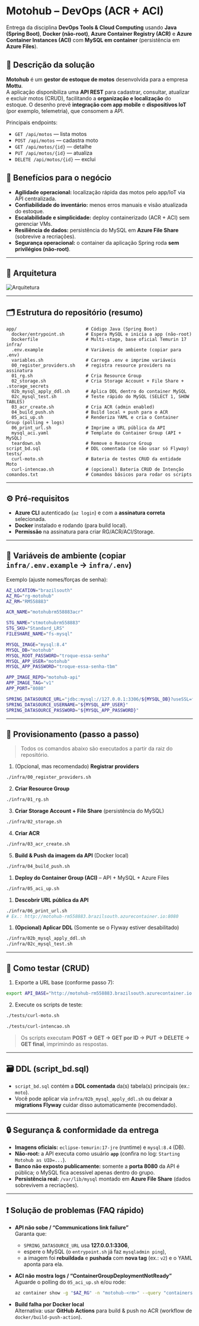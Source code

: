 # Motohub – DevOps (ACR + ACI)

Entrega da disciplina **DevOps Tools & Cloud Computing** usando **Java (Spring Boot)**, **Docker (não-root)**, **Azure Container Registry (ACR)** e **Azure Container Instances (ACI)** com **MySQL em container** (persistência em **Azure Files**).

## 📌 Descrição da solução
**Motohub** é um **gestor de estoque de motos** desenvolvida para a empresa **Mottu**.  
A aplicação disponibiliza uma **API REST** para cadastrar, consultar, atualizar e excluir motos (CRUD), facilitando a **organização e localização** do estoque. O desenho prevê **integração com app mobile** e **dispositivos IoT** (por exemplo, telemetria), que consomem a API.

Principais endpoints:
- `GET /api/motos` — lista motos
- `POST /api/motos` — cadastra moto
- `GET /api/motos/{id}` — detalhe
- `PUT /api/motos/{id}` — atualiza
- `DELETE /api/motos/{id}` — exclui

## 💼 Benefícios para o negócio
- **Agilidade operacional:** localização rápida das motos pelo app/IoT via API centralizada.
- **Confiabilidade do inventário:** menos erros manuais e visão atualizada do estoque.
- **Escalabilidade e simplicidade:** deploy containerizado (ACR + ACI) sem gerenciar VMs.
- **Resiliência de dados:** persistência do MySQL em **Azure File Share** (sobrevive a recriações).
- **Segurança operacional:** o container da aplicação Spring roda **sem privilégios (não-root)**.

---

## 🧱 Arquitetura 

![Arquitetura](arquitetura.png)

---

## 🗂️ Estrutura do repositório (resumo)

```
app/                          # Código Java (Spring Boot)
  docker/entrypoint.sh        # Espera MySQL e inicia a app (não-root)
  Dockerfile                  # Multi-stage, base oficial Temurin 17
infra/
  .env.example                # Variáveis de ambiente (copiar para .env)
  variables.sh                # Carrega .env e imprime variáveis
  00_register_providers.sh    # registra resource providers na assinatura
  01_rg.sh                    # Cria Resource Group
  02_storage.sh               # Cria Storage Account + File Share + .storage_secrets
  02b_mysql_apply_ddl.sh      # Aplica DDL dentro do container MySQL
  02c_mysql_test.sh           # Teste rápido do MySQL (SELECT 1, SHOW TABLES)
  03_acr_create.sh            # Cria ACR (admin enabled)
  04_build_push.sh            # Build local + push para o ACR
  05_aci_up.sh                # Renderiza YAML e cria o Container Group (polling + logs)
  06_print_url.sh             # Imprime a URL pública da API
  mysql_aci.yaml              # Template do Container Group (API + MySQL)
  teardown.sh                 # Remove o Resource Group
script_bd.sql                 # DDL comentada (se não usar só Flyway)
tests/
  curl-moto.sh                # Bateria de testes CRUD da entidade Moto
  curl-intencao.sh            # (opcional) Bateria CRUD de Intenção
comandos.txt                  # Comandos básicos para rodar os scripts
```

---

## ⚙️ Pré-requisitos

- **Azure CLI** autenticado (`az login`) e com a **assinatura correta** selecionada.
- **Docker** instalado e rodando (para build local).
- **Permissão** na assinatura para criar RG/ACR/ACI/Storage.

---

## 🔐 Variáveis de ambiente (copiar `infra/.env.example` → `infra/.env`)

Exemplo (ajuste nomes/forças de senha):

```bash
AZ_LOCATION="brazilsouth"
AZ_RG="rg-motohub"
AZ_RM="RM558883"

ACR_NAME="motohubrm558883acr"

STG_NAME="stmotohubrm558883"
STG_SKU="Standard_LRS"
FILESHARE_NAME="fs-mysql"

MYSQL_IMAGE="mysql:8.4"
MYSQL_DB="motohub"
MYSQL_ROOT_PASSWORD="troque-essa-senha"
MYSQL_APP_USER="motohub"
MYSQL_APP_PASSWORD="troque-essa-senha-tbm"

APP_IMAGE_REPO="motohub-api"
APP_IMAGE_TAG="v1"
APP_PORT="8080"

SPRING_DATASOURCE_URL="jdbc:mysql://127.0.0.1:3306/${MYSQL_DB}?useSSL=false&allowPublicKeyRetrieval=true&serverTimezone=UTC"
SPRING_DATASOURCE_USERNAME="${MYSQL_APP_USER}"
SPRING_DATASOURCE_PASSWORD="${MYSQL_APP_PASSWORD}"
```

---

## 🚀 Provisionamento (passo a passo)

> Todos os comandos abaixo são executados a partir da raiz do repositório.

1) (Opcional, mas recomendado) **Registrar providers**  
```bash
./infra/00_register_providers.sh
```

2) **Criar Resource Group**  
```bash
./infra/01_rg.sh
```

3) **Criar Storage Account + File Share** (persistência do MySQL)  
```bash
./infra/02_storage.sh 
```

4) **Criar ACR**  
```bash
./infra/03_acr_create.sh
```

5) **Build & Push da imagem da API** (Docker local)  
```bash
./infra/04_build_push.sh
```

1) **Deploy do Container Group (ACI)** – API + MySQL + Azure Files  
```bash
./infra/05_aci_up.sh
```

1) **Descobrir URL pública da API**  
```bash
./infra/06_print_url.sh
# Ex.: http://motohub-rm558883.brazilsouth.azurecontainer.io:8080
```

1) **(Opcional) Aplicar DDL** (Somente se o Flyway estiver desabilitado)  
```bash
./infra/02b_mysql_apply_ddl.sh
./infra/02c_mysql_test.sh
```

---

## 🧪 Como testar (CRUD)

1) Exporte a URL base (conforme passo 7):  
```bash
export API_BASE="http://motohub-rm558883.brazilsouth.azurecontainer.io:8080"
```

2) Execute os scripts de teste:

```bash
./tests/curl-moto.sh

./tests/curl-intencao.sh
```

> Os scripts executam **POST → GET → GET por ID → PUT → DELETE → GET final**, imprimindo as respostas.  

---

## 🗃️ DDL (script_bd.sql)

- `script_bd.sql` contém a **DDL comentada** da(s) tabela(s) principais (ex.: `moto`).  
- Você pode aplicar via `infra/02b_mysql_apply_ddl.sh` ou deixar a **migrations Flyway** cuidar disso automaticamente (recomendado).

---

## 🔒 Segurança & conformidade da entrega

- **Imagens oficiais:** `eclipse-temurin:17-jre` (runtime) e `mysql:8.4` (DB).  
- **Não-root:** a API executa como usuário **`app`** (confira no log: `Starting Motohub as UID=...`).  
- **Banco não exposto publicamente:** somente a **porta 8080** da API é pública; o MySQL fica acessível apenas dentro do grupo.  
- **Persistência real:** `/var/lib/mysql` montado em **Azure File Share** (dados sobrevivem a recriações).

---

## ❗ Solução de problemas (FAQ rápido)

- **API não sobe / “Communications link failure”**  
  Garanta que:
  - `SPRING_DATASOURCE_URL` usa **127.0.0.1:3306**,  
  - espere o MySQL (o `entrypoint.sh` já faz `mysqladmin ping`),  
  - a imagem foi **rebuildada** e **pushada** com **nova tag** (ex.: `v2`) e o YAML aponta para ela.

- **ACI não mostra logs / “ContainerGroupDeploymentNotReady”**  
  Aguarde o polling do `05_aci_up.sh` e/ou rode:
  ```bash
  az container show -g "$AZ_RG" -n "motohub-<rm>" --query "containers[].instanceView.events" -o jsonc
  ```

- **Build falha por Docker local**  
  Alternativa: usar **GitHub Actions** para build & push no ACR (workflow de `docker/build-push-action`).
